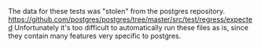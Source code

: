 The data for these tests was "stolen" from the postgres repository.
<https://github.com/postgres/postgres/tree/master/src/test/regress/expected>
Unfortunately it's too difficult to automatically run these files as is, since they contain many features very specific to postgres.